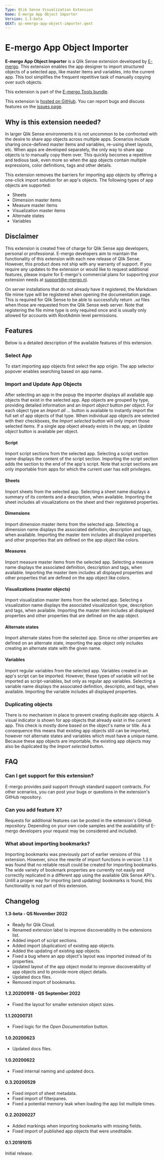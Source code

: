 ```yaml
---
Type: Qlik Sense Visualization Extension
Name: E-mergo App Object Importer
Version: 1.3-beta
QEXT: qs-emergo-app-object-importer.qext
---
```


# E-mergo App Object Importer

**E-mergo App Object Importer** is a Qlik Sense extension developed by [E-mergo](https://www.e-mergo.nl). This extension enables the app designer to import structured objects of a selected app, like master items and variables, into the current app. This tool simplifies the frequent repetitive task of manually copying over such objects.

This extension is part of the [E-mergo Tools bundle](https://www.e-mergo.nl/e-mergo-tools-bundle/?utm_medium=download&utm_source=tools_bundle&utm_campaign=E-mergo_Extension&utm_term=toolsbundle&utm_content=sitelink).

This extension is [hosted on GitHub](https://github.com/e-mergo/qs-emergo-app-object-importer). You can report bugs and discuss features on the [issues page](https://github.com/e-mergo/qs-emergo-app-object-importer/issues).

## Why is this extension needed?
In larger Qlik Sense environments it is not uncommon to be confronted with the desire to share app objects across multiple apps. Scenarios include sharing once-defined master items and variables, re-using sheet layouts, etc. When apps are developed separately, the only way to share app objects is to manually copy them over. This quickly becomes a repetitive and tedious task, even more so when the app objects contain multiple expressions, color definitions, tags and other details.

This extension removes the barriers for importing app objects by offering a one-click import solution for an app's objects. The following types of app objects are supported:
- Sheets
- Dimension master items
- Measure master items
- Visualization master items
- Alternate states
- Variables

## Disclaimer
This extension is created free of charge for Qlik Sense app developers, personal or professional. E-mergo developers aim to maintain the functionality of this extension with each new release of Qlik Sense. However, this product does not ship with any warranty of support. If you require any updates to the extension or would like to request additional features, please inquire for E-mergo's commercial plans for supporting your extension needs at support@e-mergo.nl.

On server installations that do not already have it registered, the Markdown file mime type will be registered when opening the documentation page. This is required for Qlik Sense to be able to successfully return `.md` files when those are requested from the Qlik Sense web server. Note that registering the file mime type is only required once and is usually only allowed for accounts with RootAdmin level permissions.

## Features
Below is a detailed description of the available features of this extension.

### Select App
To start importing app objects first select the app origin. The app selector popover enables searching based on app name.

### Import and Update App Objects
After selecting an app in the popup the importer displays all available app objects that exist in the selected app. App objects are grouped by type, providing detailed information and an *Import object* button per object. For each object type an *Import all ...* button is available to instantly import the full set of app objects of that type. When individual app objects are selected with their checkboxes, the *Import selected* button will only import those selected items. If a single app object already exists in the app, an *Update object* button is available per object.

#### Script
Import script sections from the selected app. Selecting a script section name displays the content of the script section. Importing the script section adds the section to the end of the app's script. Note that script sections are only importable from apps for which the current user has edit privileges.

#### Sheets
Import sheets from the selected app. Selecting a sheet name displays a summary of its contents and a description, when available. Importing the sheet includes all visualizations on the sheet and their registered properties.

#### Dimensions
Import dimension master items from the selected app. Selecting a dimension name displays the associated definition, description and tags, when available. Importing the master item includes all displayed properties and other properties that are defined on the app object like colors.

#### Measures
Import measure master items from the selected app. Selecting a measure name displays the associated definition, description and tags, when available. Importing the master item includes all displayed properties and other properties that are defined on the app object like colors.

#### Visualizations (master objects)
Import visualization master items from the selected app. Selecting a visualization name displays the associated visualization type, description and tags, when available. Importing the master item includes all displayed properties and other properties that are defined on the app object.

#### Alternate states
Import alternate states from the selected app. Since no other properties are defined on an alternate state, importing the app object only includes creating an alternate state with the given name.

#### Variables
Import regular variables from the selected app. Variables created in an app's script can be imported. However, these types of variable will not be imported as script-variables, but only as regular app variables. Selecting a variable name displays the associated definition, descriptio, and tags, when available. Importing the variable includes all displayed properties.

### Duplicating objects
There is no mechanism in place to prevent creating duplicate app objects. A visual indicator is shown for app objects that already exist in the current app. This check is mostly done based on the object's name or title. As a consequence this means that existing app objects still can be imported, however not alternate states and variables which must have a unique name. Because these app objects are importable, the existing app objects may also be duplicated by the *Import selected* button.

## FAQ

### Can I get support for this extension?
E-mergo provides paid support through standard support contracts. For other scenarios, you can post your bugs or questions in the extension's GitHub repository.

### Can you add feature X?
Requests for additional features can be posted in the extension's GitHub repository. Depending on your own code samples and the availability of E-mergo developers your request may be considered and included.

### What about importing bookmarks?
Importing bookmarks was previously part of earlier versions of this extension. However, since the rewrite of import functions in version 1.3 it was found that no reliable result could be created for importing bookmarks. The wide variety of bookmark properties are currently not easily and correctlly replicated in a different app using the available Qlik Sense API's. Untill a proper way for importing (and updating) bookmarks is found, this functionality is not part of this extension.

## Changelog

#### 1.3-beta - QS November 2022
- Ready for Qlik Cloud.
- Renamed extension label to improve discoverability in the extensions list.
- Added import of script sections.
- Added import (duplication) of existing app objects.
- Added the updating of existing app objects.
- Fixed a bug where an app object's layout was imported instead of its properties.
- Updated layout of the app object modal to improve discoverability of app objects and to provide more object details.
- Updated docs files.
- Removed import of bookmarks.

#### 1.2.20200918 - QS September 2022
- Fixed the layout for smaller extension object sizes.

#### 1.1.20200731
- Fixed logic for the _Open Documentation_ button.

#### 1.0.20200623
- Updated docs files.

#### 1.0.20200622
- Fixed internal naming and updated docs.

#### 0.3.20200529
- Fixed import of sheet metadata.
- Fixed import of filterpanes.
- Fixed a potential memory leak when loading the app list multiple times.

#### 0.2.20200227
- Added markings when importing bookmarks with missing fields.
- Fixed import of published app objects that were uneditable.

#### 0.1.20191015
Initial release.
